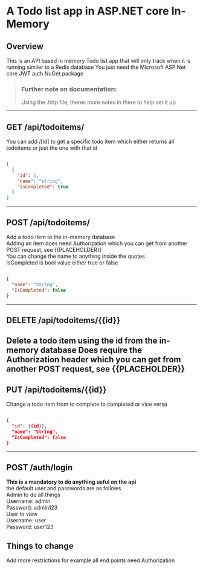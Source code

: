 # A Todo list app in ASP.NET core In-Memory

## Overview  
This is an API based in memory Todo list app that will only track when it is running similer to a Redis database You just need the Microsoft ASP.Net core JWT auth NuGet package

> ### Further note on documentation:  
> Using the .http file, theres more notes in there to help set it up  

---

## GET /api/todoitems/  
You can add /[id] to get a specific todo item which either returns all todoitems or just the one with that id  

```json

[
  {
    "id": 1,
    "name": "string",
    "isCompleted": true
  }
]

```
---
## POST /api/todoitems/  
Add a todo item to the in-memory database  
Adding an item does need Authorization which you can get from another POST request, see {{PLACEHOLDER}}  
You can change the name to anything inside the quotes  
IsCompleted is bool value either true or false  
```json

{
  "name": "String",
  "IsCompleted": false
}

```
---
## DELETE /api/todoitems/{{id}}  
Delete a todo item using the id from the in-memory database
Does require the Authorization header which you can get from another POST request, see {{PLACEHOLDER}}
---

## PUT /api/todoitems/{{id}}
Change a todo item from to complete to completed or vice versa

```json

{
  "id": {{id}},
  "name": "String",
  "IsCompleted": false
}

```
---

## POST /auth/login
**This is a mandatory to do anything usful on the api**  
the default user and passwords are as follows  
Admin to do all things  
Username: admin  
Password: admin123  
User to view  
Username: user  
Password: user123  

## Things to change
Add more restrictions for example all end points need Authorization  


